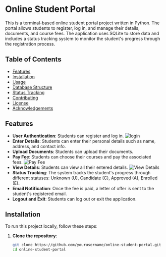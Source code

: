 # Online Student Portal

This is a terminal-based online student portal project written in Python. The portal allows students to register, log in, and manage their details, documents, and course fees. The application uses SQLite to store data and includes a status tracking system to monitor the student's progress through the registration process.

## Table of Contents

- [Features](#features)
- [Installation](#installation)
- [Usage](#usage)
- [Database Structure](#database-structure)
- [Status Tracking](#status-tracking)
- [Contributing](#contributing)
- [License](#license)
- [Acknowledgements](#acknowledgements)

## Features

- **User Authentication**: Students can register and log in. ![login](/images/Screenshot%202024-06-09%20at%2012.19.38 AM.png)
- **Enter Details**: Students can enter their personal details such as name, address, and contact info.
- **Upload Documents**: Students can upload their documents.
- **Pay Fee**: Students can choose their courses and pay the associated fees. ![Pay Fee](./images/Screenshot%202024-06-09%20at%2012.20.09 AM.png)
- **View Details**: Students can view all their entered details. ![View Details](./images/Screenshot%202024-06-09%20at%2012.19.58 AM.png)
- **Status Tracking**: The system tracks the student's progress through different statuses: Unknown (U), Candidate (C), Approved (A), Enrolled (E).
- **Email Notification**: Once the fee is paid, a letter of offer is sent to the student's registered email.
- **Logout and Exit**: Students can log out or exit the application.

## Installation

To run this project locally, follow these steps:

1. **Clone the repository**:
   ```bash
   git clone https://github.com/yourusername/online-student-portal.git
   cd online-student-portal
